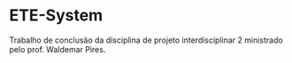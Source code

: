 # ETE-System
Trabalho de conclusão da disciplina de projeto interdisciplinar 2 ministrado pelo prof. Waldemar Pires.
